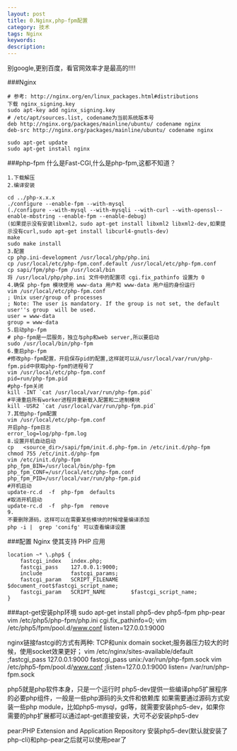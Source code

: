 ```yaml
---
layout: post
title: 0.Nginx,php-fpm配置
category: 技术
tags: Nginx
keywords: 
description: 
---
```

别google,更别百度，看官网效率才是最高的!!!!

###Nginx
```
# 参考: http://nginx.org/en/linux_packages.html#distributions
下载 nginx_signing.key
sudo apt-key add nginx_signing.key
# /etc/apt/sources.list, codename为当前系统版本号
deb http://nginx.org/packages/mainline/ubuntu/ codename nginx
deb-src http://nginx.org/packages/mainline/ubuntu/ codename nginx

sudo apt-get update
sudo apt-get install nginx

```

###php-fpm
什么是Fast-CGI,什么是php-fpm,这都不知道？

```
1.下载解压
2.编译安装

cd ../php-x.x.x
./configure --enable-fpm --with-mysql
(./configure --with-mysql --with-mysqli --with-curl --with-openssl--enable-mbstring --enable-fpm --enable-debug)
(如果提示没有安装libxml2，sudo apt-get install libxml2 libxml2-dev,如果提示没有curl,sudo apt-get install libcurl4-gnutls-dev)
make
sudo make install
3.配置
cp php.ini-development /usr/local/php/php.ini
cp /usr/local/etc/php-fpm.conf.default /usr/local/etc/php-fpm.conf
cp sapi/fpm/php-fpm /usr/local/bin
将 /usr/local/php/php.ini 文件中的配置项 cgi.fix_pathinfo 设置为 0
4.确保 php-fpm 模块使用 www-data 用户和 www-data 用户组的身份运行
vim /usr/local/etc/php-fpm.conf
; Unix user/group of processes
; Note: The user is mandatory. If the group is not set, the default user''s group  will be used.
user = www-data
group = www-data
5.启动php-fpm
# php-fpm是一层服务，独立与php和web server,所以要启动
sudo /usr/local/bin/php-fpm
6.重启php-fpm
#修改php-fpm配置，开启保存pid的配置,这样就可以从/usr/local/var/run/php-fpm.pid中获取php-fpm的进程号了
vim /usr/local/etc/php-fpm.conf
pid=run/php-fpm.pid
#php-fpm关闭
kill -INT `cat /usr/local/var/run/php-fpm.pid`
#平滑重启所有worker进程并重新载入配置和二进制模块
kill -USR2 `cat /usr/local/var/run/php-fpm.pid`
7.其他php-fpm配置
vim /usr/local/etc/php-fpm.conf
开启php-fpm日志
error_log=log/php-fpm.log
8.设置开机自动启动
cp   <source_dir>/sapi/fpm/init.d.php-fpm.in /etc/init.d/php-fpm
chmod 755 /etc/init.d/php-fpm
vim /etc/init.d/php-fpm
php_fpm_BIN=/usr/local/bin/php-fpm
php_fpm_CONF=/usr/local/etc/php-fpm.conf
php_fpm_PID=/usr/local/var/run/php-fpm.pid
#开机启动
update-rc.d  -f  php-fpm  defaults
#取消开机启动
update-rc.d  -f  php-fpm  remove
9.
不要删除源码，这样可以在需要某些模块的时候增量编译添加
php -i |  grep 'conifg' 可以查看编译设置

```

###配置 Nginx 使其支持 PHP 应用
```
location ~* \.php$ {
    fastcgi_index   index.php;
    fastcgi_pass    127.0.0.1:9000;
    include         fastcgi_params;
    fastcgi_param   SCRIPT_FILENAME    $document_root$fastcgi_script_name;
    fastcgi_param   SCRIPT_NAME        $fastcgi_script_name;
}
```

###apt-get安装php环境
sudo apt-get install php5-dev  php5-fpm php-pear
vim /etc/php5/php-fpm/php.ini
cgi.fix_pathinfo=0;
vim /etc/php5/fpm/pool.d/www.conf
listen=127.0.0.1:9000

nginx链接fastcgi的方式有两种: TCP和unix domain socket;服务器压力较大的时候，使用socket效果更好；
vim /etc/nginx/sites-available/default
;fastcgi_pass 127.0.0.1:9000
fastcgi_pass  unix:/var/run/php-fpm.sock
vim /etc/php5-fpm/pool.d/www.conf
;listen=127.0.0.1:9000
listen= /var/run/php-fpm.sock

php5就是php软件本身，只是一个运行时
php5-dev提供一些编译php5扩展程序的必要php组件，一般是一些php源码的头文件和依赖库
如果需要通过源码方式安装一些php module，比如php5-mysql，gd等，就需要安装php5-dev，如果你需要的php扩展都可以通过apt-get直接安装，大可不必安装php5-dev


pear:PHP Extension and Application Repository
安装php5-dev(默认就安装了php-cli)和php-pear之后就可以使用pear了







